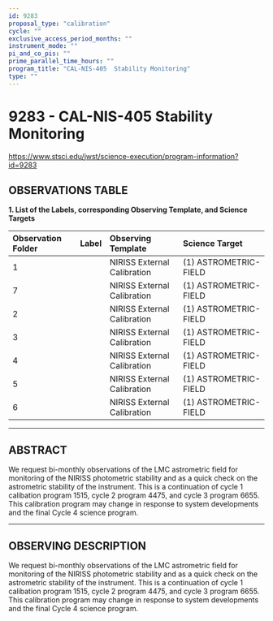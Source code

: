 ```yaml
---
id: 9283
proposal_type: "calibration"
cycle: ""
exclusive_access_period_months: ""
instrument_mode: ""
pi_and_co_pis: ""
prime_parallel_time_hours: ""
program_title: "CAL-NIS-405  Stability Monitoring"
type: ""
---
```

# 9283 - CAL-NIS-405  Stability Monitoring
https://www.stsci.edu/jwst/science-execution/program-information?id=9283
## OBSERVATIONS TABLE
**1. List of the Labels, corresponding Observing Template, and Science Targets**

| Observation Folder | Label | Observing Template       | Science Target        |
| :----------------- | :---- | :----------------------- | :-------------------- |
| 1                  |       | NIRISS External Calibration | (1) ASTROMETRIC-FIELD |
| 7                  |       | NIRISS External Calibration | (1) ASTROMETRIC-FIELD |
| 2                  |       | NIRISS External Calibration | (1) ASTROMETRIC-FIELD |
| 3                  |       | NIRISS External Calibration | (1) ASTROMETRIC-FIELD |
| 4                  |       | NIRISS External Calibration | (1) ASTROMETRIC-FIELD |
| 5                  |       | NIRISS External Calibration | (1) ASTROMETRIC-FIELD |
| 6                  |       | NIRISS External Calibration | (1) ASTROMETRIC-FIELD |

---

## ABSTRACT

We request bi-monthly observations of the LMC astrometric field for monitoring of the NIRISS photometric stability and as a quick check on the astrometric stability of the instrument. This is a continuation of cycle 1 calibation program 1515, cycle 2 program 4475, and cycle 3 program 6655. This calibration program may change in response to system developments and the final Cycle 4 science program.

---

## OBSERVING DESCRIPTION

We request bi-monthly observations of the LMC astrometric field for monitoring of the NIRISS photometric stability and as a quick check on the astrometric stability of the instrument. This is a continuation of cycle 1 calibation program 1515, cycle 2 program 4475, and cycle 3 program 6655. This calibration program may change in response to system developments and the final Cycle 4 science program.